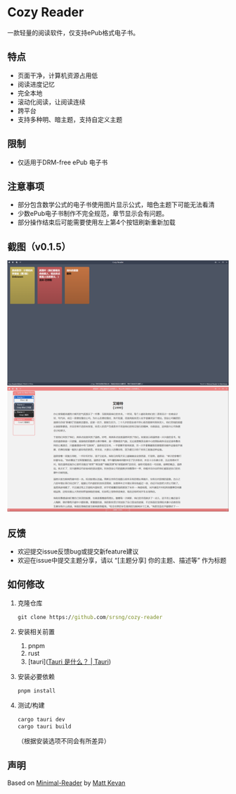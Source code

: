 # Cozy Reader

一款轻量的阅读软件，仅支持ePub格式电子书。  

## 特点

- 页面干净，计算机资源占用低
- 阅读进度记忆
- 完全本地
- 滚动化阅读，让阅读连续
- 跨平台
- 支持多种明、暗主题，支持自定义主题

## 限制

- 仅适用于DRM-free ePub 电子书

## 注意事项

- 部分包含数学公式的电子书使用图片显示公式，暗色主题下可能无法看清
- 少数ePub电子书制作不完全规范，章节显示会有问题。
- 部分操作结束后可能需要使用左上第4个按钮刷新重新加载

## 截图（v0.1.5）
![Screenshot](./public/screenshot.png)
![Screenshot2](./public/screenshot2.png)  

## 反馈

- 欢迎提交issue反馈bug或提交新feature建议  
- 欢迎在issue中提交主题分享，请以 “\[主题分享\] 你的主题、描述等” 作为标题  

## 如何修改

1. 克隆仓库

   ```cmd
   git clone https://github.com/srsng/cozy-reader
   ```

2. 安装相关前置

   1. pnpm
   2. rust
   3. [tauri]([Tauri 是什么？ | Tauri](https://v2.tauri.app/zh-cn/start/))

3. 安装必要依赖

   ```cmd
   pnpm install
   ```

4. 测试/构建

   ```cmd
   cargo tauri dev
   cargo tauri build
   ```

   （根据安装选项不同会有所差异）

## 声明

Based on [Minimal-Reader](https://github.com/MattKevan/minimal-reader/) by [Matt Kevan](https://www.kevan.tv)   
